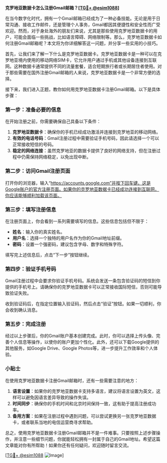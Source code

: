**克罗地亚数据卡怎么注册Gmail邮箱？[[TG💪+ @esim1088](https://t.me/s/esim1088)]**

在当今数字化时代，拥有一个Gmail邮箱已经成为了一种必备技能。无论是用于日常沟通、接收工作邮件，还是管理个人事务，Gmail都因其便捷性和安全性而广受欢迎。然而，对于身处海外的朋友们来说，尤其是那些使用克罗地亚数据卡的用户，可能会面临一些挑战，比如语言障碍、网络限制等。那么，克罗地亚数据卡如何注册Gmail邮箱呢？本文将为你详细解答这一问题，并分享一些实用的小技巧。

首先，让我们来了解一下什么是克罗地亚数据卡。克罗地亚数据卡是一种可以在克罗地亚境内使用的移动网络SIM卡，它允许用户通过手机或其他设备连接到互联网。这种数据卡通常提供不同的流量套餐，适合短期旅行者或长期居住者使用。对于那些需要在国外注册Gmail邮箱的人来说，克罗地亚数据卡是一个非常方便的选择。

接下来，我们进入正题，教你如何用克罗地亚数据卡注册Gmail邮箱。以下是具体步骤：

### 第一步：准备必要的信息

在开始注册之前，你需要确保自己具备以下条件：
1. **克罗地亚数据卡**：确保你的手机已经成功激活并连接到克罗地亚的移动网络。
2. **有效的电话号码**：Gmail注册过程中需要验证手机号码，因此请选择一个可以正常接收短信的号码。
3. **稳定的网络连接**：虽然克罗地亚的数据卡提供了良好的网络支持，但在注册过程中仍需保持网络稳定，以免出现中断。

### 第二步：访问Gmail注册页面

打开你的浏览器，输入“https://accounts.google.com”并按下回车键。这是Google账户的官方注册页面。如果你的克罗地亚数据卡已经成功连接到互联网，你应该能够顺利加载该页面。

### 第三步：填写注册信息

在注册页面上，你会看到一系列需要填写的信息。这些信息包括但不限于：
- **姓名**：输入你的真实姓名。
- **用户名**：选择一个独特的用户名作为你的Gmail地址前缀。
- **密码**：设置一个强密码，建议包含字母、数字和特殊字符。

填写完上述信息后，点击“下一步”按钮继续。

### 第四步：验证手机号码

Gmail注册过程中会要求你验证手机号码。系统会发送一条包含验证码的短信到你提供的手机号上。请确保你的克罗地亚数据卡可以正常接收国际短信，否则可能导致验证失败。

收到验证码后，在指定位置输入验证码，然后点击“验证”按钮。如果一切顺利，你会收到确认消息。

### 第五步：完成注册

经过以上步骤后，你的Gmail账户基本创建完成。此时，你可以选择上传头像、完善个人信息等操作，以使你的账户更加个性化。此外，还可以下载Google提供的其他服务，如Google Drive、Google Photos等，进一步提升工作效率和个人体验。

### 小贴士

在使用克罗地亚数据卡注册Gmail邮箱时，还有一些需要注意的地方：
1. **语言设置**：如果你的克罗地亚数据卡支持多语言，建议将语言设置为英文，这样可以避免因语言差异导致的操作失误。
2. **时间同步**：确保你的手机时间和北京时间保持一致，这有助于提高注册成功率。
3. **备用方案**：如果在注册过程中遇到问题，可以尝试更换另一张克罗地亚数据卡，或者联系当地的电信运营商寻求帮助。

总之，使用克罗地亚数据卡注册Gmail邮箱并不是一件难事。只要按照上述步骤操作，并注意一些细节问题，你就能轻松拥有一封属于自己的Gmail地址。希望这篇文章能对你有所帮助！如果你还有任何疑问，欢迎随时留言交流。

[[TG💪+ @esim1088](https://t.me/s/esim1088) ![Image](https://i.postimg.cc/4NQfJmqS/Snipaste-2025-05-13-00-14-12.png)]